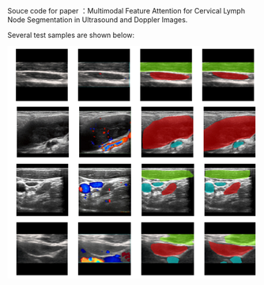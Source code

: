 Souce code for paper ：Multimodal Feature Attention for Cervical Lymph Node Segmentation in Ultrasound and Doppler Images.

Several test samples are shown below:

![sample](./imgs/sample.png)
